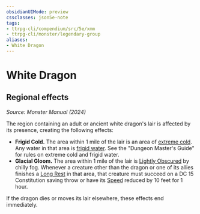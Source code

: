 ```yaml
---
obsidianUIMode: preview
cssclasses: json5e-note
tags:
- ttrpg-cli/compendium/src/5e/xmm
- ttrpg-cli/monster/legendary-group
aliases:
- White Dragon
---
```

# White Dragon

## Regional effects
_Source: Monster Manual (2024)_

The region containing an adult or ancient white dragon's lair is affected by its presence, creating the following effects:

- **Frigid Cold.** The area within 1 mile of the lair is an area of [extreme cold](Інструменти%20ДМ/CLI/traps-hazards/extreme-cold-xdmg.md). Any water in that area is [frigid water](Інструменти%20ДМ/CLI/traps-hazards/frigid-water-xdmg.md). See the "Dungeon Master's Guide" for rules on extreme cold and frigid water.  
- **Glacial Gloom.** The area within 1 mile of the lair is [Lightly Obscured](Інструменти%20ДМ/CLI/rules/variant-rules/lightly-obscured-xphb.md) by chilly fog. Whenever a creature other than the dragon or one of its allies finishes a [Long Rest](Інструменти%20ДМ/CLI/rules/variant-rules/long-rest-xphb.md) in that area, that creature must succeed on a DC 15 Constitution saving throw or have its [Speed](Інструменти%20ДМ/CLI/rules/variant-rules/speed-xphb.md) reduced by 10 feet for 1 hour.  

If the dragon dies or moves its lair elsewhere, these effects end immediately.